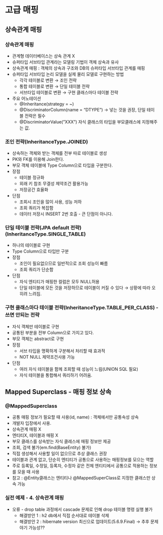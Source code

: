 # 고급 매핑

## 상속관계 매핑

### 상속관계 매핑

- 관계형 데이터베이스는 상속 관계  X
- 슈퍼타입 서브타입 관계라는 모델링 기법이 객체 상속과 유사
- 상속관계 매핑 : 객체의 상속과 구조와  DB의 슈퍼타입 서브타입 관계를 매핑
- 슈퍼타입 서브타입 논리 모델을 실제 물리 모델로 구현하는 방법
    - 각각 테이블로 변환 → 조인 전략
    - 통합 테이블로 변환 → 단일 테이블 전략
    - 서브타입 테이블로 변환 → 구현 클래스마다 테이블 전략
- 주요 어노테이션
    - @Inheritance(strategy = ~)
    - @DiscriminatorColumn(name = “DTYPE”) → 넣는 것을 권장, 단일 테이블 전략은 필수
    - @DiscriminatorValue(”XXX”) 자식 클래스의 타입을 부모클래스에 지정해주는 값.

### 조인 전략(InheritanceType.JOINED)

- 상속하는 객체와 받는 객체를 전부 따로 테이블로 생성
- PK와 FK를 이용해 Join한다.
- 부모 객체 테이블에 Type Column으로 타입을 구분한다.
- 장점
    - 테이블 정규화
    - 외래 키 참조 무결성 제약조건 활용가능
    - 저장공간 효율화
- 단점
    - 조회시 조인을 많이 사용, 성능 저하
    - 조회 쿼리가 복잡함
    - 데이터 저장시 INSERT 2번 호출 - 큰 단점이 아니다.

### 단일 테이블 전략(JPA default 전략)(InheritanceType.SINGLE_TABLE)

- 하나의 테이블로 구현
- Type Column으로 타입만 구분
- 장점
    - 조인이 필요없으므로 일반적으로 조회 성능이 빠름
    - 조회 쿼리가 단순함
- 단점
    - 자식 엔티티가 매핑한 컬럼은 모두 NULL허용
    - 단일 테이블에 모든 것을 저장하므로 테이블이 커질 수 있다 → 상황에 따라 오히려 느려짐.

### 구현 클래스마다 테이블 전략(InheritanceType.TABLE_PER_CLASS) - 쓰면 안되는 전략

- 자식 객체만 테이블로 구현
- 공통된 부분을 전부 Column으로 가지고 있다.
- 부모 객체는 abstract로 구현
- 장점
    - 서브 타입을 명확하게 구분해서 처리할 때 효과적
    - NOT NULL 제약조건사용 가능
- 단점
    - 여러 자식 테이블을 함께 조회할 때 성능이 느림(UNION SQL 필요)
    - 자식 테이블을 통합해서 쿼리하기 어려움.

## Mapped Superclass - 매핑 정보 상속

### @MappedSuperclass

- 공통 매핑 정보가 필요할 때 사용(id, name) : 객체에서만 공통속성 상속
- 개발자 입장에서 사용.
- 상속관계 매핑 X
- 엔티티X, 테이블과 매핑 X
- 부모 클래스를 상속받는 자식 클레스에 매핑 정보만 제공
- 조회, 검색 불가(em.find(BaseEntity) 불가)
- 직접 생성해서 사용할 일이 없으므로 추상 클래스 권장
- 테이블과 관계 없고, 단순히 엔티티가 공통으로 사용하는 매핑정보를 모으는 역할
- 주로 등록일, 수정일, 등록자, 수정자 같은 전체 엔티티에서 공통으로 적용하는 정보를 모을 때 사용
- 참고 : @Entity클래스는 엔티티나 @MappedSuperClass로 지정한 클래스만 상속 가능

### 실전 예제 - 4. 상속관계 매핑

- 오류 - drop table 과정에서 cascade 문제로 인해 drop 테이블 명령 실행 불가
    - 해결방안 1 : h2 db에서 직접 순서대로 테이블 삭제
    - 해결방안 2 : hibernate version 최신으로 업데이트(5.6.9.Final) → 추후 문제 야기 가능성??